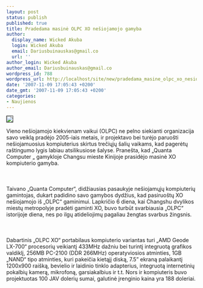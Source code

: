 ```yaml
---
layout: post
status: publish
published: true
title: Pradedama masinė OLPC XO nešiojamojo gamyba
author:
  display_name: Wicked Akuba
  login: Wicked Akuba
  email: Dariusbuinauskas@gmail.co
  url: ''
author_login: Wicked Akuba
author_email: Dariusbuinauskas@gmail.co
wordpress_id: 788
wordpress_url: http://localhost/site/new/pradedama_masine_olpc_xo_nesiojamojo_gamyba/
date: '2007-11-09 17:05:43 +0200'
date_gmt: '2007-11-09 17:05:43 +0200'
categories:
- Naujienos
---
```

<div class="imgright"><img src="http://www.ipix.lt/out.php/i284437_olpcgreenwhite.jpg" border="1"></div>
<p>Vieno nešiojamojo kiekvienam vaikui (OLPC) ne pelno siekianti organizacija savo veiklą pradėjo 2005-iais metais, ir projektavo bei turėjo paruošti nešiojamuosius kompiuterius skirtus trečiųjų šalių vaikams, kad pagerėtų raštingumo lygis labiau atsilikusiose šalyse. Pranešta, kad „Quanta Computer „ gamykloje Changsu mieste Kinijoje prasidėjo masinė XO kompiuterio gamyba.<br />
<br><br />
<br>Taivano „Quanta Computer“, didžiausias pasaukyje nešiojamųjų kompiuterių gamintojas, dukart padidino savo gamybos dydžius, kad pasiruoštų XO nešiojamojo iš „OLPC“ gaminimui. Lapkričio 6 diena, kai Changshu dvylikos miestų metropolyje pradėti gaminti XO, buvo turbūt svarbiausia „OLPC“ istorijoje diena, nes po ilgų atideliojimų pagaliau žengtas svarbus žingsnis.<br />
<br><br />
<br>Dabartinis „OLPC XO“ portabilaus kompiuterio variantas turi „AMD Geode LX-700“ procesorių veikiantį 433MHz dažniu bei turintį integruotą grafikos valdiklį, 256MB PC-2100 (DDR 266MHz) operatyviosios atminties, 1GB „NAND“ tipo atminties, kuri pakeičia kietąjį diską, 7.5” ekraną palaikantį 1200x900 raišką, bevielio ir laidinio tinklo adapterius, integruotą internetinių pokalbių kamerą, mikrofoną, garsiakalbius ir t.t. Nors ir kompiuteris buvo projektuotas 100 JAV dolerių sumai, galutinė įrenginio kaina yra 188 doleriai.<br />
<br></p>
